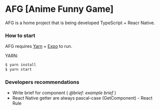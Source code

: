 # AFG [Anime Funny Game]

AFG is a home project that is being developed TypeScript + Reacr Native.

### How to start

AFG requires [Yarn](https://yarnpkg.com/) + [Expo](https://expo.io) to run.

YARN:
```sh
$ yarn install
$ yarn start
```

### Developers recommendations
* Write brief for component ( *@brief: example brief* )
* React Native getter are always pascal-case (GetComponent) - React Rule
